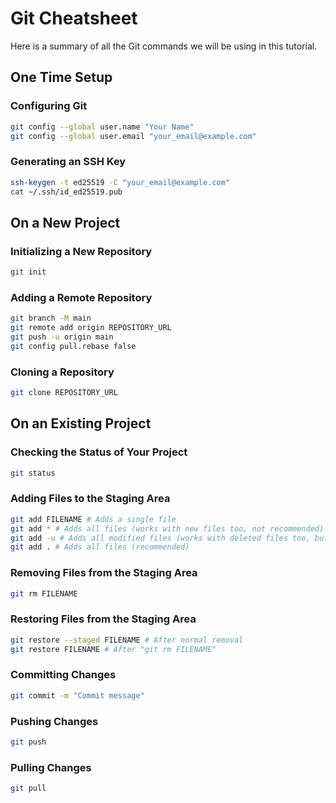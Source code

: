 # Git Cheatsheet

Here is a summary of all the Git commands we will be using in this tutorial.


## One Time Setup

### Configuring Git

```bash
git config --global user.name "Your Name"
git config --global user.email "your_email@example.com"
```

### Generating an SSH Key

```bash
ssh-keygen -t ed25519 -C "your_email@example.com"
cat ~/.ssh/id_ed25519.pub
```

## On a New Project

### Initializing a New Repository

```bash
git init
```

### Adding a Remote Repository

```bash
git branch -M main
git remote add origin REPOSITORY_URL
git push -u origin main
git config pull.rebase false
```


### Cloning a Repository

```bash
git clone REPOSITORY_URL
```

## On an Existing Project


### Checking the Status of Your Project

```bash
git status
```

### Adding Files to the Staging Area

```bash
git add FILENAME # Adds a single file
git add * # Adds all files (works with new files too, not recommended)
git add -u # Adds all modified files (works with deleted files too, but not new files)
git add . # Adds all files (recommended)
```

### Removing Files from the Staging Area

```bash
git rm FILENAME
```
### Restoring Files from the Staging Area

```bash
git restore --staged FILENAME # After normal removal
git restore FILENAME # After "git rm FILENAME"
```

### Committing Changes

```bash
git commit -m "Commit message"
```

### Pushing Changes

```bash
git push
```

### Pulling Changes

```bash
git pull
```
